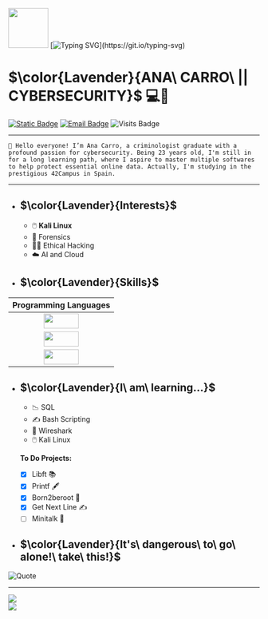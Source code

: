 <img src="https://media.giphy.com/media/v1.Y2lkPTc5MGI3NjExOWdoZ2xwYmdwdW4xeHVoajNra2tjdWEyODV1OXVlbGI1aXE4Z2ZsbiZlcD12MV9pbnRlcm5hbF9naWZfYnlfaWQmY3Q9Zw/4TrKGDZrcugHAt2VBc/giphy.gif" width="80" height="80" />   [![Typing SVG](https://readme-typing-svg.demolab.com?font=Roboto&weight=200&size=60&duration=2000&pause=2000&color=FAB3EA&center=true&vCenter=true&random=false&width=435&lines=Hello+World!)](https://git.io/typing-svg)

# $\color{Lavender}{ANA\ CARRO\ || CYBERSECURITY}$ 💻🔐
[![Static Badge](https://img.shields.io/badge/Linkedin-%2350A7E0?style=flat&logo=linkedin)](https://www.linkedin.com/in/ana-carro-v%C3%A1zquez) [![Email Badge](https://img.shields.io/badge/Gmail-%23fab3ea?style=flat&logo=Gmail&logoColor=%23ffffff)](mailto:anacarrovaz@gmail.com?subject=Test) ![Visits Badge](https://komarev.com/ghpvc/?username=Anacava2000&color=ff69b4&abbreviated=true)
***
```👋 Hello everyone! I’m Ana Carro, a criminologist graduate with a profound passion for cybersecurity. Being 23 years old, I'm still in for a long learning path, where I aspire to master multiple softwares to help protect essential online data. Actually, I'm studying in the prestigious 42Campus in Spain.```

***
- ## $\color{Lavender}{Interests}$

  - :computer_mouse: **Kali Linux**
  - :key: Forensics
  - :woman_technologist: Ethical Hacking
  - :cloud: AI and Cloud

- ## $\color{Lavender}{Skills}$
| Programming Languages |
| :-----: |
|<img align="center" src="https://img.shields.io/badge/Python-%233776AB?style=flat-square&logo=Python&logoColor=%23FFFFFF" width="70" height="30"/> | 
|<img align="center" src="https://img.shields.io/badge/C-%23fab3ea?style=flat-square&logo=C&logoColor=%23FFFFFF&logoSize=auto" width="70" height="30"> |
|<img align="center" src="https://img.shields.io/badge/Shell-%ccccf?style=flat-square&logo=PowerShell&logoColor=%23FFFFFF&logoSize=auto" width="70" height="30"> | 

- ## $\color{Lavender}{I\ am\ learning...}$
   - 📉 SQL
   - ✍️ Bash Scripting
   - 🦈 Wireshark
   - 🖱️ Kali Linux

  **To Do Projects:**
  - [x] Libft 📚
  - [x] Printf 🖋️
  - [x] Born2beroot 🤖
  - [x] Get Next Line ✍️
  - [ ] Minitalk 💬
  
- ## $\color{Lavender}{It's\ dangerous\ to\ go\ alone!\ take\ this!}$
![Quote](https://github-readme-quotes-bay.vercel.app/quote?theme=default&animation=grow_out_in&layout=samuel&font=default&fontColor=black&bgColor=plum)

***

![](https://github-readme-streak-stats.herokuapp.com/?user=Ancava2000&theme=midnight-purple&hide_border=true)<br/>
![](https://github-readme-stats.vercel.app/api/top-langs/?username=Ancava2000&theme=midnight-purple&hide_border=true&include_all_commits=true&count_private=false&layout=compact)
